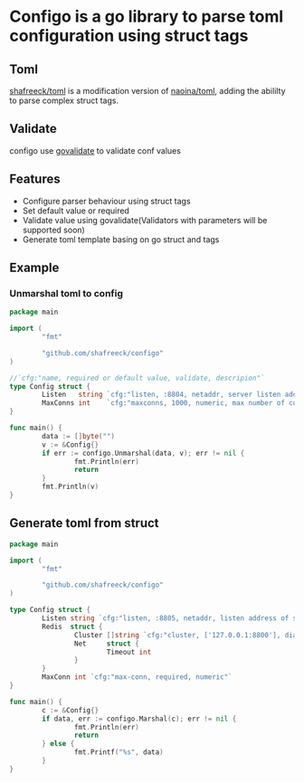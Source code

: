 # Configo is a go library to parse toml configuration using struct tags

## Toml
[shafreeck/toml](https://github.com/shafreeck/toml) is a modification version of [naoina/toml](https://github.com/naoina/toml),
adding the abililty to parse complex struct tags.

## Validate
configo use [govalidate](https://github.com/asaskevich/govalidator) to validate conf values

## Features
* Configure parser behaviour using struct tags
* Set default value or required
* Validate value using govalidate(Validators with parameters will be supported soon)
* Generate toml template basing on go struct and tags

## Example

### Unmarshal toml to config
```go
package main

import (
        "fmt"

        "github.com/shafreeck/configo"
)

//`cfg:"name, required or default value, validate, descripion"`
type Config struct {
        Listen   string `cfg:"listen, :8804, netaddr, server listen address"`
        MaxConns int    `cfg:"maxconns, 1000, numeric, max number of connections"`
}

func main() {
        data := []byte("")
        v := &Config{}
        if err := configo.Unmarshal(data, v); err != nil {
                fmt.Println(err)
                return
        }
        fmt.Println(v)
}
```

## Generate toml from struct
```go
package main

import (
        "fmt"

        "github.com/shafreeck/configo"
)

type Config struct {
        Listen string `cfg:"listen, :8805, netaddr, listen address of server"`
        Redis  struct {
                Cluster []string `cfg:"cluster, ['127.0.0.1:8800'], dialstring"`
                Net     struct {
                        Timeout int
                }
        }
        MaxConn int `cfg:"max-conn, required, numeric"`
}

func main() {
        c := &Config{}
        if data, err := configo.Marshal(c); err != nil {
                fmt.Println(err)
                return
        } else {
                fmt.Printf("%s", data)
        }
}
```
